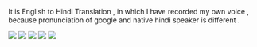 It is English to Hindi Translation , in which I have recorded my own voice , because pronunciation of google and native hindi speaker is different .

![](https://user-images.githubusercontent.com/46338841/107840302-b232c500-6dd7-11eb-908e-6367bfc2e8de.jpg)
![](https://user-images.githubusercontent.com/46338841/107840301-afd06b00-6dd7-11eb-88f1-1afae0fdf223.jpg)
![](https://user-images.githubusercontent.com/46338841/107840303-b363f200-6dd7-11eb-9ff2-2a418c688a31.jpg)
![](https://user-images.githubusercontent.com/46338841/107840306-b4951f00-6dd7-11eb-8fb4-338d9598c614.jpg)
![](https://user-images.githubusercontent.com/46338841/107840309-b5c64c00-6dd7-11eb-850b-7f6926c8bf2b.jpg)
